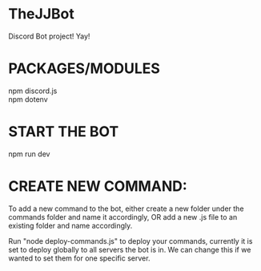 # TheJJBot
Discord Bot project!
Yay!

# PACKAGES/MODULES <br/>
npm discord.js <br/>
npm dotenv
# START THE BOT <br/>
npm run dev
# CREATE NEW COMMAND: <br/>

To add a new command to the bot, either create a new folder under the commands folder and name it accordingly, OR add a new .js file to an existing folder and name accordingly. </br>

Run "node deploy-commands.js" to deploy your commands, currently it is set to deploy globally to all servers the bot is in. We can change this if we wanted to set them for one specific server.

